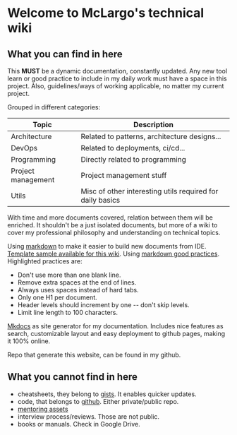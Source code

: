 # Welcome to McLargo's technical wiki

## What you can find in here

This **MUST** be a dynamic documentation, constantly updated. Any new tool learn
or good practice to include in my daily work must have a space in this project.
Also, guidelines/ways of working applicable, no matter my current project.

Grouped in different categories:

| Topic              | Description                                               |
| ------------------ | --------------------------------------------------------- |
| Architecture       | Related to patterns, architecture designs...              |
| DevOps             | Related to deployments, ci/cd...                          |
| Programming        | Directly related to programming                           |
| Project management | Project management stuff                                  |
| Utils              | Misc of other interesting utils required for daily basics |

With time and more documents covered, relation between them will be enriched. It
shouldn't be a just isolated documents, but more of a wiki to cover my
professional philosophy and understanding on technical topics.

Using
[markdown](https://gist.github.com/McLargo/ae633d1ff481c20c21433074169d283c#file-markdown-cheatsheet)
to make it easier to build new documents from IDE.
[Template sample available for this wiki](template). Using
[markdown good practices](https://learn.microsoft.com/en-us/powershell/scripting/community/contributing/general-markdown?view=powershell-7.3). Highlighted practices are:

- Don't use more than one blank line.
- Remove extra spaces at the end of lines.
- Always uses spaces instead of hard tabs.
- Only one H1 per document.
- Header levels should increment by one -- don't skip levels.
- Limit line length to 100 characters.

[Mkdocs](https://www.mkdocs.org/) as site generator for my documentation.
Includes nice features as search, customizable layout and easy deployment to
github pages, making it 100% online.

Repo that generate this website, can be found in my github.

## What you cannot find in here

- cheatsheets, they belong to [gists](https://gist.github.com/McLargo/ae633d1ff481c20c21433074169d283c). It enables quicker updates.
- code, that belongs to [github](https://github.com/McLargo/). Either private/public repo.
- [mentoring assets](https://gist.github.com/McLargo/105f658ffdabdae8ffb297a05c6949d9)
- interview process/reviews. Those are not public.
- books or manuals. Check in Google Drive.
